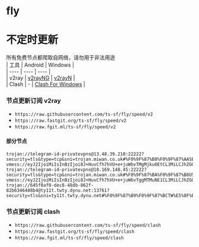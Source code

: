 # fly
# 不定时更新
所有免费节点都爬取自网络，请勿用于非法用途  
|  工具  | Android  | Windows  |  
|  ----  | ----   | ----  |  
| v2ray  | [v2rayNG](https://github.com/2dust/v2rayNG/releases) | [v2rayN](https://github.com/2dust/v2rayN/releases) |  
| Clash  | - | [Clash For Windows](https://github.com/2dust/clashN/releases) | 
  
### 节点更新订阅  v2ray
- `https://raw.githubusercontent.com/ts-sf/fly/speed/v2`  
- `https://raw.fastgit.org/ts-sf/fly/speed/v2`  
- `https://raw.fgit.ml/ts-sf/fly/speed/v2`  
#### 部分节点  
``` 
trojan://telegram-id-privatevpns@13.48.39.210:22222?security=tls&type=tcp&sni=trojan.miwan.co.uk#%F0%9F%87%B8%F0%9F%87%AASE%E7%91%9E%E5%85%B8%2061.0KB%2Fs
vmess://eyJ2IjoiMiIsInBzIjoi8J+HuvCfh7hVU+e+juWbvTMgMjkuOEtCL3MiLCJhZGQiOiIxNjIuMTU5LjEzNi4yNTMiLCJwb3J0IjoiODA4MCIsImlkIjoiYWRlNzNlNjItNzU1NC00MGE4LTkzMTQtMTk1YTM3MmJhZTI4IiwiYWlkIjoiMCIsInNjeSI6ImF1dG8iLCJuZXQiOiJ3cyIsInR5cGUiOiJub25lIiwiaG9zdCI6InhlbnRhaW4ua21vbGprbGoudG9wIiwicGF0aCI6Ii83YkZjb1JaUz9lZD0yMDQ4IiwidGxzIjoiIiwic25pIjoiIiwidGVzdF9uYW1lIjoiVVPnvo7lm70zIn0=
trojan://telegram-id-privatevpns@18.169.148.45:22222?security=tls&type=tcp&sni=trojan.miwan.co.uk#%F0%9F%87%BA%F0%9F%87%B8US%E7%BE%8E%E5%9B%BD7%204.5MB%2Fs
vmess://eyJ2IjoiMiIsInBzIjoi8J+HuvCfh7hVU+e+juWbvTggMTMuNE1CL3MiLCJhZGQiOiJ1czY1Lm5ldGZpbHgubGl2ZSIsInBvcnQiOiI4MCIsImlkIjoiNjBmMTI0MzUtYmI1NS00ZGEyLWNiN2QtNGZlYTM0ZWNmYTM3IiwiYWlkIjoiMCIsInNjeSI6ImF1dG8iLCJuZXQiOiJ3cyIsInR5cGUiOiJub25lIiwiaG9zdCI6InVzNjUubmV0ZmlseC5saXZlIiwicGF0aCI6Ii8iLCJ0bHMiOiIiLCJzbmkiOiIiLCJ0ZXN0X25hbWUiOiJVU+e+juWbvTgifQ==
trojan://645f0af0-dec8-48db-862f-82b6346408b4@ty11t.twty.dynu.net:13761?security=tls&sni=ty11t.twty.dynu.net#%F0%9F%87%B9%F0%9F%87%BCTW%E5%8F%B0%E6%B9%BE%203.9MB%2Fs
```
### 节点更新订阅  clash
- `https://raw.githubusercontent.com/ts-sf/fly/speed/clash`  
- `https://raw.fastgit.org/ts-sf/fly/speed/clash`  
- `https://raw.fgit.ml/ts-sf/fly/speed/clash`  


